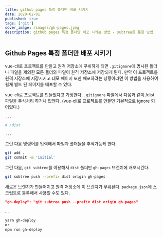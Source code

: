 ```yaml
---
title: github pages 특정 폴더만 배포 시키기
date: 2020-02-01
published: true
tags: ['git']
cover_image: /images/gh-pages.jpeg
description: github pages 특정 폴더만 배포 시키는 방법 - subtree를 통한 방법
---
```


## Github Pages 특정 폴더만 배포 시키기

vue-cli로 프로젝트를 만들고 원격 저장소에 푸쉬하게 되면 `.gitignore`에 명시된 폴더나 파일을 제외한 모든 폴더와 파일이 원격 저장소에 저장되게 된다. 만약 이 프로젝트를 원격 저장소에 저장시키고 데모 페이지 또한 배포하려는 상황이라면 이 방법을 사용하여 쉽게 빌드 된 페이지를 배포할 수 있다.

vue-cli로 프로젝트를 만들었다고 가정한다. `.gitignore` 파일에서 다음과 같이 /dist 파일을 주석처리 하거나 없앤다. (vue-cli로 프로젝트를 만들면 기본적으로 ignore 되어있다.)

```sh
...

# /dist

...
```

그런 다음 명령어를 입력해서 파일과 폴더들을 추적가능케 한다.

```sh
git add .
git commit -m 'initial'
```

그런 다음, `git subtree`를 이용해서 `dist` 폴더만 `gh-pages` 브랜치에 배포시킨다.

```sh
git subtree push --prefix dist origin gh-pages
```

새로운 브랜치가 만들어지고 원격 저장소에 이 브랜치가 푸쉬된다. `package.json`에 스크립트로 등록해서 사용할 수도 있다.

```json
"gh-deploy": "git subtree push --prefix dist origin gh-pages"
```

...

```sh
yarn gh-deploy
or
npm run gh-deploy
```
